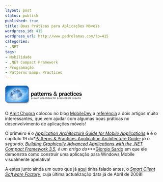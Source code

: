 ```yaml
---
layout: post
status: publish
published: true
title: Boas Práticas para Aplicações Móveis
wordpress_id: 415
wordpress_url: http://www.pedrolamas.com/?p=415
categories:
- .NET
tags:
- Mobilidade
- .NET Compact Framework
- Programação
- Patterns &amp; Practices
---
```

[![Patterns & Practices](/wp-content/uploads/2008/05/enterprise_library.png "Patterns & Practices")](http://blogs.msdn.com/mobiledev/archive/2008/11/25/checkout-these-two-articles.aspx)

O [Amit Chopra](http://blogs.msdn.com/amit_chopra/) colocou no blog [MobileDev](http://blogs.msdn.com/mobiledev/) a [referência](http://blogs.msdn.com/mobiledev/archive/2008/11/25/checkout-these-two-articles.aspx) a dois artigos muito interessantes, que vem ajudar com algumas boas práticas no desenvolvimento de aplicações móveis!

O primeiro é o *[Application Architecture Guide for Mobile Applications](http://www.codeplex.com/AppArchGuide/Wiki/View.aspx?title=Chapter%2019%20-%20Mobile%20Applications&referringTitle=Home)* e é o capítulo 19 do*[Patterns & Practices Application Architecture Guide](http://www.codeplex.com/AppArchGuide)*; já o segundo, [*Building Graphically Advanced Applications with the .NET Compact Framework 3.5*](http://expression.microsoft.com/en-us/dd279543.aspx), é um artigo do****[Giorgio Sardo](http://blogs.msdn.com/giorgio) em que ele demonstra como construir uma aplicação para Windows Mobile visualmente apelativa!

A estes junto ainda um outro que já [aqui](/2008/08/10/smart-client-software-factory-abril-de-2008/) tinha falado antes, o [*Smart Client Software Factory*](http://www.codeplex.com/smartclient), cuja última actualização data já de Abril de 2008!
